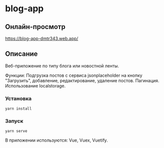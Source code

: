 # blog-app

## Онлайн-просмотр
https://blog-app-dmtr343.web.app/

## Описание

Веб-приложение по типу блога или новостной ленты.  

Функции:
Подгрузка постов с сервиса jsonplaceholder на кнопку "Загрузить", добавление, редактирование, удаление постов. Пагинация. Использование localstorage.

### Установка
```
yarn install
```

### Запуск
```
yarn serve
```

В приложении используются: Vue, Vuex, Vuetify.
